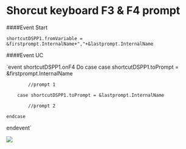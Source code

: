 # Shorcut keyboard F3 & F4 prompt

####Event Start

`shortcutDSPP1.fromVariable	= &firstprompt.InternalName+","+&lastprompt.InternalName`

####Event UC

`event shortcutDSPP1.onF4
	Do case
		case shortcutDSPP1.toPrompt = &firstprompt.InternalName
			
			//prompt 1
			
		case shortcutDSPP1.toPrompt = &lastprompt.InternalName
		
			//prompt 2
			
	endcase
endevent`

![](https://dispapeles.com/wp-content/uploads/2021/09/logo-dispa-principal-01.png)
